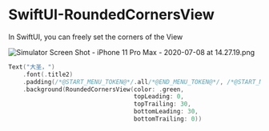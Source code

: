# SwiftUI-RoundedCornersView
In SwiftUI, you can freely set the corners of the View

![Simulator Screen Shot - iPhone 11 Pro Max - 2020-07-08 at 14.27.19.png](https://i.loli.net/2020/07/08/zYhZ2mUXPHRW6tr.png)

```swift
Text("大圣，")
    .font(.title2)
    .padding(/*@START_MENU_TOKEN@*/.all/*@END_MENU_TOKEN@*/, /*@START_MENU_TOKEN@*/10/*@END_MENU_TOKEN@*/)
    .background(RoundedCornersView(color: .green,
                                   topLeading: 0,
                                   topTrailing: 30,
                                   bottomLeading: 30,
                                   bottomTrailing: 0))
```
